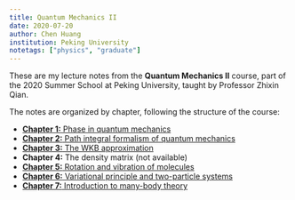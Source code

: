 ```yaml
---
title: Quantum Mechanics II
date: 2020-07-20
author: Chen Huang
institution: Peking University
notetags: ["physics", "graduate"]
---
```


These are my lecture notes from the **Quantum Mechanics II** course, part of the 2020 Summer School at Peking University, taught by Professor Zhixin Qian.

The notes are organized by chapter, following the structure of the course:

- [**Chapter 1:** Phase in quantum mechanics](/notes/quantum-mechanics-ii/pdf/ch1-phase-in-qm.pdf)
- [**Chapter 2:** Path integral formalism of quantum mechanics](/notes/quantum-mechanics-ii/pdf/ch2-path-integral-formalism-of-qm.pdf)
- [**Chapter 3:** The WKB approximation](/notes/quantum-mechanics-ii/pdf/ch3-the-wkb-approximation.pdf)
- **Chapter 4:** The density matrix (not available)
- [**Chapter 5:** Rotation and vibration of molecules](/notes/quantum-mechanics-ii/pdf/ch5-rotation-and-vibration-of-molecules.pdf)
- [**Chapter 6:** Variational principle and two-particle systems](/notes/quantum-mechanics-ii/pdf/ch6-variational-principle-with-its-application-to-two-particle-systems.pdf)
- [**Chapter 7:** Introduction to many-body theory](/notes/quantum-mechanics-ii/pdf/ch7-introduction-to-many-body-theory.pdf)
